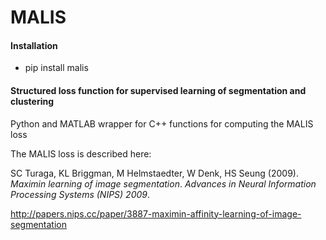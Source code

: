 # MALIS 

#### Installation
- pip install malis	

#### Structured loss function for supervised learning of segmentation and clustering

Python and MATLAB wrapper for C++ functions for computing the MALIS loss

The MALIS loss is described here:

SC Turaga, KL Briggman, M Helmstaedter, W Denk, HS Seung (2009). *Maximin learning of image segmentation*. _Advances in Neural Information Processing Systems (NIPS) 2009_.

http://papers.nips.cc/paper/3887-maximin-affinity-learning-of-image-segmentation

